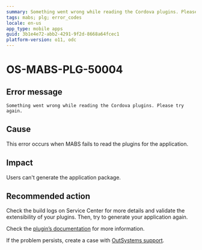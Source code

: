 ```yaml
---
summary: Something went wrong while reading the Cordova plugins. Please try again.
tags: mabs; plg; error_codes
locale: en-us
app_type: mobile apps
guid: 3b1e4e72-abb2-4291-9f2d-8668a64fcec1
platform-version: o11, odc
---
```


# OS-MABS-PLG-50004

## Error message

`Something went wrong while reading the Cordova plugins. Please try again.`

## Cause

This error occurs when MABS fails to read the plugins for the application.

## Impact

Users can't generate the application package.

## Recommended action

Check the build logs on Service Center for more details and validate the
extensibility of your plugins. Then, try to generate your application again.

Check the [plugin’s
documentation](https://success.outsystems.com/Documentation/11/Extensibility_and_Integration/Mobile_Plugins)
for more information.

If the problem persists, create a case with [OutSystems
support](https://www.outsystems.com/support/portal/open-support-case?ErrorCode=OS-MABS-PLG-50004).
